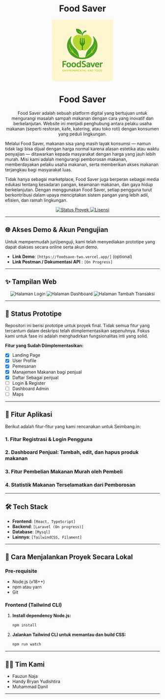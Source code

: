 <h1 align="center">
 Food Saver
</h1>

<div align="center">
  <img src="README-assets/logo.png" width="200" alt="Logo FoodSave"/>
</div>

<h1 align="center">
 Food Saver
</h1>

<p align="center">
Food Saver adalah sebuah platform digital yang bertujuan untuk mengurangi masalah sampah makanan dengan cara yang inovatif dan berkelanjutan. Website ini menjadi penghubung antara pelaku usaha makanan (seperti restoran, kafe, katering, atau toko roti) dengan konsumen yang peduli lingkungan.

Melalui Food Saver, makanan sisa yang masih layak konsumsi — namun tidak lagi bisa dijual dengan harga normal karena alasan estetika atau waktu penyajian — ditawarkan kepada masyarakat dengan harga yang jauh lebih murah. Misi kami adalah mengurangi pemborosan makanan, memberdayakan pelaku usaha makanan, serta memberikan akses makanan terjangkau bagi masyarakat luas.

Tidak hanya sebagai marketplace, Food Saver juga berperan sebagai media edukasi tentang kesadaran pangan, keamanan makanan, dan gaya hidup berkelanjutan. Dengan menggunakan Food Saver, setiap pengguna turut berkontribusi dalam upaya menciptakan sistem pangan yang lebih adil, efisien, dan ramah lingkungan.

</p>

<p align="center">
    <a href="#">
      <img src="https://img.shields.io/badge/status-prototipe-yellow" alt="Status Proyek">
    </a>
    <a href="#">
      <img src="https://img.shields.io/badge/license-MIT-blue" alt="Lisensi">
    </a>
</p>

---

## 🌐 Akses Demo & Akun Pengujian

Untuk mempermudah juri/penguji, kami telah menyediakan prototipe yang dapat diakses secara online serta akun demo.

- **Link Demo**: `[https://foodsave-two.vercel.app/]` (optional)
- **Link Postman / Dokumentasi API** : `[On Progress]`


---

## ✨ Tampilan Web

<p align="center">
  <img src="https://via.placeholder.com/200x400.png?text=Halaman+Login" width="200" alt="Halaman Login">
  <img src="https://via.placeholder.com/200x400.png?text=Halaman+Dashboard" width="200" alt="Halaman Dashboard">
  <img src="https://via.placeholder.com/200x400.png?text=Halaman+Tambah+Transaksi" width="200" alt="Halaman Tambah Transaksi">
</p>

---

## 📝 Status Prototipe

Repositori ini berisi prototipe untuk proyek final. Tidak semua fitur yang tercantum dalam deskripsi telah diimplementasikan sepenuhnya. Fokus kami untuk fase ini adalah menghadirkan fungsionalitas inti yang solid.

**Fitur yang Sudah Diimplementasikan:**

- [x] Landing Page
- [x] User Profile
- [x] Pemesanan
- [x] Manajemen Makanan bagi penjual
- [x] Daftar Sebagai penjual
- [ ] Login & Register
- [ ] Dashboard Admin
- [ ] Maps

---

## 🌟 Fitur Aplikasi

Berikut adalah fitur-fitur yang kami rencanakan untuk Seimbang.in:

### 1. Fitur Registrasi & Login Pengguna

### 2. Dashboard Penjual: Tambah, edit, dan hapus produk makanan

### 3. Fitur Pembelian Makanan Murah oleh Pembeli

### 4. Statistik Makanan Terselamatkan dari Pemborosan


---

## 🛠️ Tech Stack

- **Frontend**: `[React, TypeScript]`
- **Backend**: `[Laravel (On progress)]`
- **Database**: `[Mysql]`
- **Lainnya**: `[TailwindCSS, Filament]`

---

## 🚀 Cara Menjalankan Proyek Secara Lokal

### Pre-requisite

- Node.js (v18++)
- npm atau yarn
- Git

<!-- ### Backend (PHP Laravel)

1.  **Clone repositori ini:**

    ```bash
    git clone [https://github.com/username/nama-repo.git](https://github.com/username/nama-repo.git)
    cd nama-repo
    ```

2.  **Install dependency via Composer:**

    ```bash
    composer install
    ```

3.  **Salin file environment:**

    ```bash
    cp .env.example .env
    ```

4.  **Generate application key:**

    ```bash
    php artisan key:generate
    ```

5.  **Konfigurasi database di file `.env` kamu.**

6.  **Jalankan migrasi database:**

    ```bash
    php artisan migrate
    ```

7.  **Jalankan server lokal:**
    ```bash
    php artisan serve
    ```
    Backend akan berjalan di `http://localhost:8000`.

--- -->

### Frontend (Tailwind CLI)

<!-- 1.  **Pindah ke direktori frontend (jika terpisah):**

    ```bash
    # Jika frontend berada di folder terpisah, pindah ke folder tersebut
    # Contoh: cd ../frontend
    ``` -->

1.  **Install dependency Node.js:**

    ```bash
    npm install
    ```

2.  **Jalankan Tailwind CLI untuk memantau dan build CSS:**
    ```bash
    npm run watch
    ```

---

## 👨‍💻 Tim Kami

- Fauzun Naja 
- Handy Bryan Yudishtira
- Muhammad Danil

---

